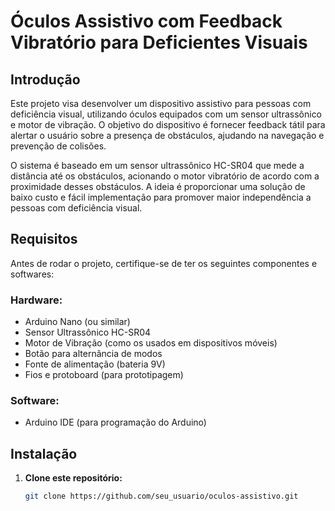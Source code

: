 # Óculos Assistivo com Feedback Vibratório para Deficientes Visuais

## Introdução

Este projeto visa desenvolver um dispositivo assistivo para pessoas com deficiência visual, utilizando óculos equipados com um sensor ultrassônico e motor de vibração. O objetivo do dispositivo é fornecer feedback tátil para alertar o usuário sobre a presença de obstáculos, ajudando na navegação e prevenção de colisões.

O sistema é baseado em um sensor ultrassônico HC-SR04 que mede a distância até os obstáculos, acionando o motor vibratório de acordo com a proximidade desses obstáculos. A ideia é proporcionar uma solução de baixo custo e fácil implementação para promover maior independência a pessoas com deficiência visual.

## Requisitos

Antes de rodar o projeto, certifique-se de ter os seguintes componentes e softwares:

### Hardware:
- Arduino Nano (ou similar)
- Sensor Ultrassônico HC-SR04
- Motor de Vibração (como os usados em dispositivos móveis)
- Botão para alternância de modos
- Fonte de alimentação (bateria 9V)
- Fios e protoboard (para prototipagem)

### Software:
- Arduino IDE (para programação do Arduino)

## Instalação

1. **Clone este repositório:**
   ```bash
   git clone https://github.com/seu_usuario/oculos-assistivo.git
